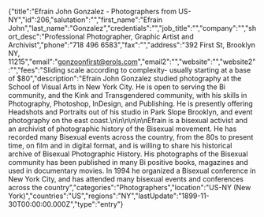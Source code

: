 {"title":"Efrain John Gonzalez - Photographers from US-NY","id":206,"salutation":"","first_name":"Efrain John","last_name":"Gonzalez","credentials":"","job_title":"","company":"","short_desc":"Professional Photographer, Graphic Artist and Archivist","phone":"718 496 6583","fax":"","address":"392 First St, Brooklyn NY, 11215","email":"gonzoonfirst@erols.com","email2":"","website":"","website2":"","fees":"Sliding scale according to complexity- usually starting at a base of $80","description":"Efrain John Gonzalez studied photography at the School of Visual Arts in New York City. He is open to serving the Bi community, and the Kink and Transgendered community, with his skills in Photography, Photoshop, InDesign, and Publishing. He is presently offering Headshots and Portraits out of his studio in Park Slope Brooklyn, and event photography on the east coast.\n\n\n\n\n\nEfrain is a bisexual activist and an archivist of photographic history of the Bisexual movement. He has recorded many Bisexual events across the country, from the 80s to present time, on film and in digital format, and is willing to share his historical archive of Bisexual Photographic History. His photographs of the Bisexual community has been published in many Bi positive books, magazines and used in documentary movies. In 1994 he organized a Bisexual conference in New York City, and has attended many bisexual events and conferences across the country","categories":"Photographers","location":"US-NY (New York)","countries":"US","regions":"NY","lastUpdate":"1899-11-30T00:00:00.000Z","type":"entry"}
